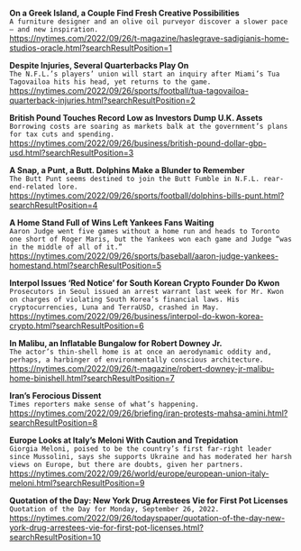 **On a Greek Island, a Couple Find Fresh Creative Possibilities**\
`A furniture designer and an olive oil purveyor discover a slower pace — and new inspiration.`\
https://nytimes.com/2022/09/26/t-magazine/haslegrave-sadigianis-home-studios-oracle.html?searchResultPosition=1

**Despite Injuries, Several Quarterbacks Play On**\
`The N.F.L.’s players’ union will start an inquiry after Miami’s Tua Tagovailoa hits his head, yet returns to the game.`\
https://nytimes.com/2022/09/26/sports/football/tua-tagovailoa-quarterback-injuries.html?searchResultPosition=2

**British Pound Touches Record Low as Investors Dump U.K. Assets**\
`Borrowing costs are soaring as markets balk at the government’s plans for tax cuts and spending.`\
https://nytimes.com/2022/09/26/business/british-pound-dollar-gbp-usd.html?searchResultPosition=3

**A Snap, a Punt, a Butt. Dolphins Make a Blunder to Remember**\
`The Butt Punt seems destined to join the Butt Fumble in N.F.L. rear-end-related lore.`\
https://nytimes.com/2022/09/26/sports/football/dolphins-bills-punt.html?searchResultPosition=4

**A Home Stand Full of Wins Left Yankees Fans Waiting**\
`Aaron Judge went five games without a home run and heads to Toronto one short of Roger Maris, but the Yankees won each game and Judge “was in the middle of all of it.”`\
https://nytimes.com/2022/09/26/sports/baseball/aaron-judge-yankees-homestand.html?searchResultPosition=5

**Interpol Issues ‘Red Notice’ for South Korean Crypto Founder Do Kwon**\
`Prosecutors in Seoul issued an arrest warrant last week for Mr. Kwon on charges of violating South Korea’s financial laws. His cryptocurrencies, Luna and TerraUSD, crashed in May.`\
https://nytimes.com/2022/09/26/business/interpol-do-kwon-korea-crypto.html?searchResultPosition=6

**In Malibu, an Inflatable Bungalow for Robert Downey Jr.**\
`The actor’s thin-shell home is at once an aerodynamic oddity and, perhaps, a harbinger of environmentally conscious architecture.`\
https://nytimes.com/2022/09/26/t-magazine/robert-downey-jr-malibu-home-binishell.html?searchResultPosition=7

**Iran’s Ferocious Dissent**\
`Times reporters make sense of what’s happening.`\
https://nytimes.com/2022/09/26/briefing/iran-protests-mahsa-amini.html?searchResultPosition=8

**Europe Looks at Italy’s Meloni With Caution and Trepidation**\
`Giorgia Meloni, poised to be the country’s first far-right leader since Mussolini, says she supports Ukraine and has moderated her harsh views on Europe, but there are doubts, given her partners.`\
https://nytimes.com/2022/09/26/world/europe/european-union-italy-meloni.html?searchResultPosition=9

**Quotation of the Day: New York Drug Arrestees Vie for First Pot Licenses**\
`Quotation of the Day for Monday, September 26, 2022.`\
https://nytimes.com/2022/09/26/todayspaper/quotation-of-the-day-new-york-drug-arrestees-vie-for-first-pot-licenses.html?searchResultPosition=10

